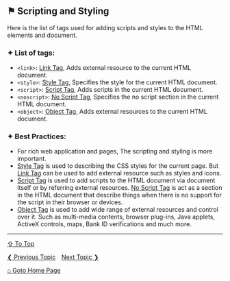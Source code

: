 ## &#9873; Scripting and Styling

Here is the list of tags used for adding scripts and styles to the HTML elements and document.

### &#10022; List of tags:
- `<link>`: [Link Tag](../tags/link-tag.md), Adds external resource to the current HTML document.
- `<style>`: [Style Tag](../tags/style-tag.md), Specifies the style for the current HTML document.
- `<script>`: [Script Tag](../tags/script-tag.md), Adds scripts in the current HTML document.
- `<noscript>`: [No Script Tag](../tags/noscript-tag.md), Specifies the no script section in the current HTML document.
- `<object>`: [Object Tag](../tags/object-tag.md), Adds external resources to the current HTML document.

### &#10022; Best Practices:
- For rich web application and pages, The scripting and styling is more important.
- [Style Tag](../tags/style-tag.md) is used to describing the CSS styles for the current page. But [Link Tag](../tags/link-tag.md) can be used to add external resource such as styles and icons.
- [Script Tag](../tags/script-tag.md) is used to add scripts to the HTML document via document itself or by referring external resources. [No Script Tag](../tags/noscript-tag.md) is act as a section in the HTML document that describe things when there is no support for the script in their browser or devices.
- [Object Tag](../tags/object-tag.md) is used to add wide range of external resources and control over it. Such as multi-media contents, browser plug-ins, Java applets, ActiveX  controls, maps, Bank ID verifications and much more.

---
[&#8682; To Top](#-scripting-and-styling)

[&#10094; Previous Topic](./multimedia-and-embedded-content.md)&emsp;[Next Topic &#10095;](./html-semantic-tags.md)

[&#8962; Goto Home Page](../README.md)
